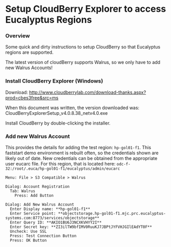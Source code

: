 # Setup CloudBerry Explorer to access Eucalyptus Regions

### Overview
Some quick and dirty instructions to setup CloudBerry so that Eucalyptus regions are supported.

The latest version of cloudBerry supports Walrus, so we only have to add new Walrus Accounts!

### Install CloudBerry Explorer (Windows)

Download: http://www.cloudberrylab.com/download-thanks.aspx?prod=cbes3free&src=ms 

When this document was written, the version downloaded was: CloudBerryExplorerSetup_v4.0.8.38_netv4.0.exe

Install CloudBerry by double-clicking the installer.


### Add new Walrus Account

This provides the details for adding the test region: `hp-gol01-f1`. This faststart demo
environment is rebuilt often, so the credentials shown are likely out of date. New 
credentials can be obtained from the appropriate user eucarc file. For this region, that
is located here: `odc-f-32:/root/.euca/hp-gol01-f1/eucalyptus/admin/eucarc`

```
Menu: File > S3 Compatible > Walrus
```

```
Dialog: Account Registration
  Tab: Walrus
    Press: Add Button
```

```
Dialog: Add New Walrus Account
  Enter Display name: **hp-gol01-f1**
  Enter Service point: **objectstorage.hp-gol01-f1.mjc.prc.eucalyptus-systems.com:8773/services/objectstorage**
  Enter Query ID: **AKIO1BU6J3NCXKVHYY2I**
  Enter Secret key: **ZI3ilTW9bfIMV0RuuKJ7JBPtJYFVHJGIlEAdYT0F**
  Uncheck: Use SSL
  Press: Test Connection Button
  Press: OK Button
```

